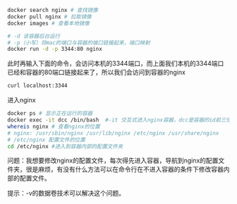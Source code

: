 ```bash
docker search nginx # 查找镜像
docker pull nginx # 拉取镜像
docker images # 查看本地镜像

# -d 该容器后台运行 
# -p（小写）将mac的端口与容器的端口链接起来，端口映射
docker run -d -p 3344:80 nginx 
```

此时再输入下面的命令，会访问本机的3344端口，而上面我们本机的3344端口已经和容器的80端口链接起来了，所以我们会访问到容器的nginx

```bash
curl localhost:3344
```

进入nginx

```bash
docker ps # 显示正在运行的容器
docker exec -it dcc /bin/bash  #-it	交互式进入nginx容器，dcc是容器的id前三位
whereis nginx # 查看nginx的位置
# nginx: /usr/sbin/nginx /usr/lib/nginx /etc/nginx /usr/share/nginx
# /etc/nginx 配置文件的位置
cd /etc/nginx #进入到容器内部的配置文件夹
```

问题：我想要修改nginx的配置文件，每次得先进入容器，导航到nginx的配置文件夹，很是麻烦，有没有什么方法可以在命令行在不进入容器的条件下修改容器内部的配置文件。

提示：-v的数据卷技术可以解决这个问题。